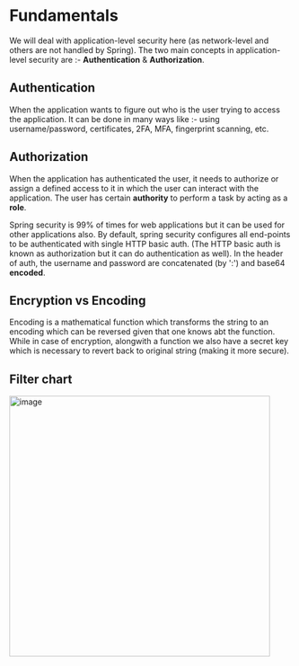 # Fundamentals
We will deal with application-level security here (as network-level and others are not handled by Spring). The two main concepts 
in application-level security are :- **Authentication** & **Authorization**.

## Authentication
When the application wants to figure out who is the user trying to access the application. It can be done in many ways like :-
using username/password, certificates, 2FA, MFA, fingerprint scanning, etc.

## Authorization
When the application has authenticated the user, it needs to authorize or assign a defined access to it in which the user can 
interact with the application. The user has certain **authority** to perform a task by acting as a **role**.

Spring security is 99% of times for web applications but it can be used for other applications also. By default, spring security
configures all end-points to be authenticated with single HTTP basic auth. (The HTTP basic auth is known as authorization but it
can do authentication as well). In the header of auth, the username and password are concatenated (by ':') and base64 **encoded**.

## Encryption vs Encoding
Encoding is a mathematical function which transforms the string to an encoding which can be reversed given that one knows abt the 
function. While in case of encryption, alongwith a function we also have a secret key which is necessary to revert back to original
string (making it more secure).

## Filter chart
<img width="464" alt="image" src="https://github.com/user-attachments/assets/06b9b0c3-55f1-4389-8f58-daec9b3129e6">

